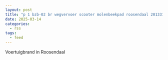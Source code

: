 ```yaml
---
layout: post
title: "p 1 bzb-02 br wegvervoer scooter molenbeekpad roosendaal 201331"
date: 2025-03-14
categories: 
  - rss
tags: 
  - feed
---
```


Voertuigbrand in Roosendaal

